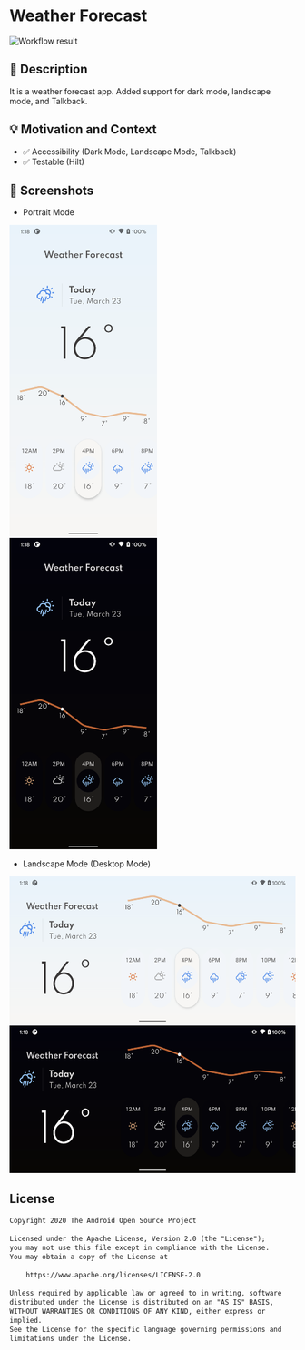 # Weather Forecast

<!--- Replace <OWNER> with your Github Username and <REPOSITORY> with the name of your repository. -->
<!--- You can find both of these in the url bar when you open your repository in github. -->
![Workflow result](https://github.com/keidroid/ComposeWeather/workflows/Check/badge.svg)

## :scroll: Description
<!--- Describe your app in one or two sentences -->
It is a weather forecast app. Added support for dark mode, landscape mode, and Talkback.

## :bulb: Motivation and Context
<!--- Optionally point readers to interesting parts of your submission. -->
<!--- What are you especially proud of? -->
- :white_check_mark: Accessibility (Dark Mode, Landscape Mode, Talkback)
- :white_check_mark: Testable (Hilt)

## :camera_flash: Screenshots
<!-- You can add more screenshots here if you like -->

- Portrait Mode

<img src="/results/screenshot_1.png" width="260">&emsp;<img src="/results/screenshot_2.png" width="260">

- Landscape Mode (Desktop Mode)

<img src="/results/screenshot_3.png" height="260">
<img src="/results/screenshot_4.png" height="260">

## License
```
Copyright 2020 The Android Open Source Project

Licensed under the Apache License, Version 2.0 (the "License");
you may not use this file except in compliance with the License.
You may obtain a copy of the License at

    https://www.apache.org/licenses/LICENSE-2.0

Unless required by applicable law or agreed to in writing, software
distributed under the License is distributed on an "AS IS" BASIS,
WITHOUT WARRANTIES OR CONDITIONS OF ANY KIND, either express or implied.
See the License for the specific language governing permissions and
limitations under the License.
```